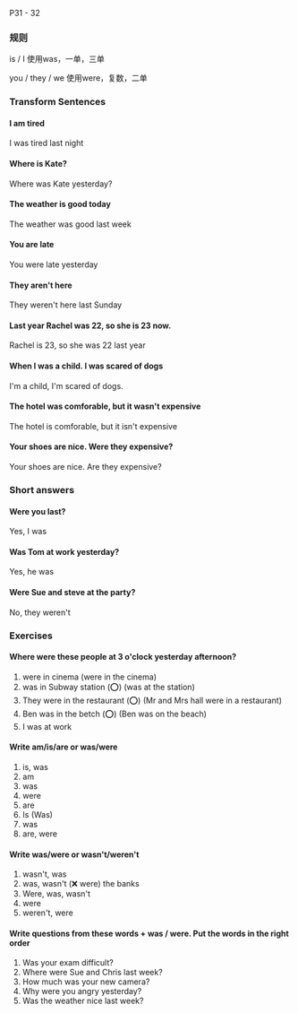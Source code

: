 P31 - 32

### 规则

is / I 使用was，一单，三单

you / they / we 使用were，复数，二单

### Transform Sentences

#### I am tired

I was tired last night

#### Where is Kate?

Where was Kate yesterday?

#### The weather is good today

The weather was good last week

#### You are late

You were late yesterday

#### They aren't here

They weren't here last Sunday

#### Last year Rachel was 22, so she is 23 now.

Rachel is 23, so she was 22 last year

#### When I was a child. I was scared of dogs

I'm a child, I'm scared of dogs.

#### The hotel was comforable, but it wasn't expensive

The hotel is comforable, but it isn't expensive 

#### Your shoes are nice. Were they expensive?

Your shoes are nice. Are they expensive?

### Short answers

#### Were you last?

Yes, I was

#### Was Tom at work yesterday?

Yes, he was

#### Were Sue and steve at the party?

No, they weren't

### Exercises

#### Where were these people at 3 o'clock yesterday afternoon?

1. were in cinema (were in the cinema)
2. was in Subway station (⭕️) (was at the station)
3. They were in the restaurant (⭕️) (Mr and Mrs hall were in a restaurant)
4. Ben was in the betch (⭕️) (Ben was on the beach)
5. I was at work

#### Write am/is/are or was/were

1. is, was
2. am
3. was
4. were
5. are
6. Is (Was)
7. was
8. are, were

#### Write was/were or wasn't/weren't

1. wasn't, was
2. was, wasn't (❌ were) the banks
3. Were, was, wasn't
4. were
5. weren't, were

#### Write questions from these words + was / were. Put the words in the right order

1. Was your exam difficult?
2. Where were Sue and Chris last week?
3. How much was your new camera?
4. Why were you angry yesterday?
5. Was the weather nice last week?

